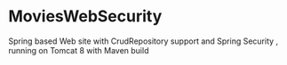 # MoviesWebSecurity
Spring based Web site with CrudRepository support and Spring Security , running on Tomcat 8 with Maven build
